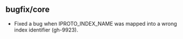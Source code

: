 ## bugfix/core

 * Fixed a bug when IPROTO_INDEX_NAME was mapped into a wrong index identifier (gh-9923).
